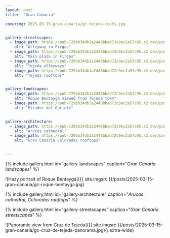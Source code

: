 ```yaml
---
layout: post
title:  "Gran Canaria"

coverimg: 2025-03-15-gran-canaria/gc-tejeda-roofs.jpg


gallery-streetscapes:
  - image_path: https://pub-729bb34db1a2448bbad72c9ec2a57c95.r2.dev/posts/2025-03-15-gran-canaria/gc-firgas-alley.jpg
    alt: "Alleyway in Firgas"
  - image_path: https://pub-729bb34db1a2448bbad72c9ec2a57c95.r2.dev/posts/2025-03-15-gran-canaria/gc-firgas-plaza.jpg
    alt: "Main plaza in Firgas"
  - image_path: https://pub-729bb34db1a2448bbad72c9ec2a57c95.r2.dev/posts/2025-03-15-gran-canaria/gc-tejeda-alleys.jpg
    alt: "Tejeda alleyways"
  - image_path: https://pub-729bb34db1a2448bbad72c9ec2a57c95.r2.dev/posts/2025-03-15-gran-canaria/gc-tejeda-roofs.jpg
    alt: "Tejeda rooftops"


gallery-landscapes:
  - image_path: https://pub-729bb34db1a2448bbad72c9ec2a57c95.r2.dev/posts/2025-03-15-gran-canaria/gc-roque-bentayga-tejeda.jpg
    alt: "Roque Bentayga viewed from Tejeda town"
  - image_path: https://pub-729bb34db1a2448bbad72c9ec2a57c95.r2.dev/posts/2025-03-15-gran-canaria/gc-mirador-guriete.jpg
    alt: "Mirador del Guriete"


gallery-architecture:
  - image_path: https://pub-729bb34db1a2448bbad72c9ec2a57c95.r2.dev/posts/2025-03-15-gran-canaria/gc-arucas-cathedral.jpg
    alt: "Arucas cathedral"
  - image_path: https://pub-729bb34db1a2448bbad72c9ec2a57c95.r2.dev/posts/2025-03-15-gran-canaria/gc-coloradas-rooftops.jpg
    alt: "Gran Canaria Coloradas rooftops"


---
```



{% include gallery.html id="gallery-landscapes" caption="_Gran Canaria landscapes_" %}

![Hazy portrait of Roque Bentayga]({{ site.imgsrc }}/posts/2025-03-15-gran-canaria/gc-roque-bentayga.jpg)
  

{% include gallery.html id="gallery-architecture" caption="_Arucas cathedral, Coloradas rooftops_" %}
  
  

{% include gallery.html id="gallery-streetscapes" caption="_Gran Canaria streetscapes_" %}

![Panoramic view from Cruz de Tejeda]({{ site.imgsrc }}/posts/2025-03-15-gran-canaria/gc-cruz-de-tejeda-panorama.jpg){:.extra-wide}